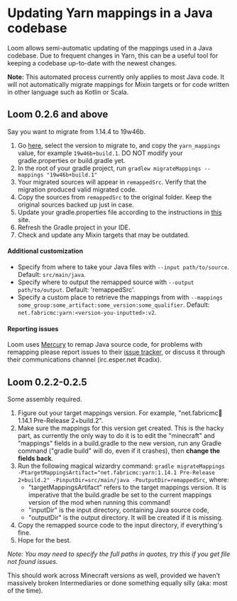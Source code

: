 # Updating Yarn mappings in a Java codebase

Loom allows semi-automatic updating of the mappings used in a Java
codebase. Due to frequent changes in Yarn, this can be a useful tool for
keeping a codebase up-to-date with the newest changes.

**Note:** This automated process currently only applies to most Java
code. It will not automatically migrate mappings for Mixin targets or
for code written in other language such as Kotlin or Scala.

## Loom 0.2.6 and above

Say you want to migrate from 1.14.4 to 19w46b.

1. Go [here](https://modmuss50.me/fabric.html), select the version to
   migrate to, and copy the `yarn_mappings` value, for example
   `19w46b+build.1`. DO NOT modify your gradle.properties or
   build.gradle yet.
2. In the root of your gradle project, run
   `gradlew migrateMappings --mappings "19w46b+build.1"`
3. Your migrated sources will appear in `remappedSrc`. Verify that the
   migration produced valid migrated code.
4. Copy the sources from `remappedSrc` to the original folder. Keep the
   original sources backed up just in case.
5. Update your gradle.properties file according to the instructions in
   [this](https://modmuss50.me/fabric.html) site.
6. Refresh the Gradle project in your IDE.
7. Check and update any Mixin targets that may be outdated.

#### Additional customization

- Specify from where to take your Java files with
  `--input path/to/source`. Default: `src/main/java`.
- Specify where to output the remapped source with
  `--output path/to/output`. Default: 'remappedSrc'.
- Specify a custom place to retrieve the mappings from with
  `--mappings some_group:some_artifact:some_version:some_qualifier`.
  Default: `net.fabricmc:yarn:<version-you-inputted>:v2`.

#### Reporting issues

Loom uses [Mercury](https://github.com/CadixDev/Mercury) to remap Java
source code, for problems with remapping please report issues to their
[issue tracker](https://github.com/CadixDev/Mercury/issues), or discuss
it through their communications channel (irc.esper.net \#cadix).

## Loom 0.2.2-0.2.5

Some assembly required.

1. Figure out your target mappings version. For example,
   "net.fabricmc:yarn:1.14.1 Pre-Release 2+build.2".
2. Make sure the mappings for this version get created. This is the
   hacky part, as currently the only way to do it is to edit the
   "minecraft" and "mappings" fields in a build.gradle to the new
   version, run any Gradle command ("gradle build" will do, even if it
   crashes), then **change the fields back**.
3. Run the following magical wizardry command:
   `gradle migrateMappings -PtargetMappingsArtifact="net.fabricmc:yarn:1.14.1 Pre-Release 2+build.2" -PinputDir=src/main/java -PoutputDir=remappedSrc`,
   where:
   - "targetMappingsArtifact" refers to the target mappings version.
     It is imperative that the build.gradle be set to the current
     mappings version of the mod when running this command!
   - "inputDir" is the input directory, containing Java source code,
   - "outputDir" is the output directory. It will be created if it is
     missing.
4. Copy the remapped source code to the input directory, if
   everything's fine.
5. Hope for the best.

*Note: You may need to specify the full paths in quotes, try this if you
get file not found issues.*

This should work across Minecraft versions as well, provided we haven't
massively broken Intermediaries or done something equally silly (aka:
most of the time).
